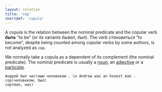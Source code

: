 ```yaml
---
layout: relation
title: 'cop'
shortdef: 'copula'
---
```


A copula is the relation between the nominal predicate and
the copular verb _<b>быть</b>_ “to be” (or its variants _бывал, был_).
The verb _становиться_ “to become”, despite being counted among copular verbs by some authors,
is not analyzed as `cop`.

We normally take a copula as a dependent of its complement (the nominal predicate).
The nominal predicate is usually a [noun](cs-pos/NOUN), an [adjective](cs-pos/ADJ)
or a <a href="../feat/VerbForm.html#part-participle">participle</a>.

~~~ sdparse
Андрей был честным человеком . \n Andrew was an honest man .
cop(человеком, был)
cop(man, was)
~~~
<!-- Interlanguage links updated Čt lis 12 09:43:21 CET 2020 -->

